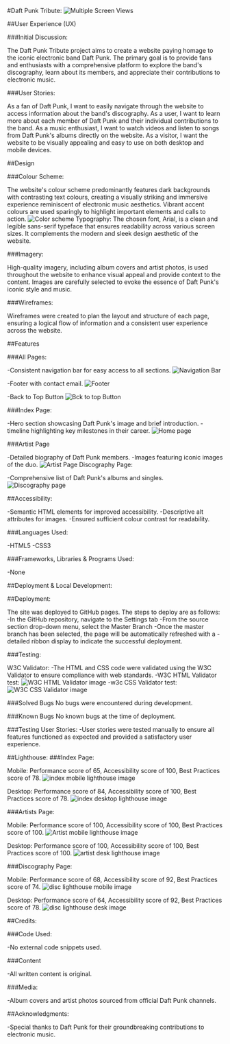
#Daft Punk Tribute:
![Multiple Screen Views](assets/readme-images/screen-views.webp)

##User Experience (UX)

###Initial Discussion:

The Daft Punk Tribute project aims to create a website paying homage to the iconic electronic band Daft Punk. The primary goal is to provide fans and enthusiasts with a comprehensive platform to explore the band's discography, learn about its members, and appreciate their contributions to electronic music.

###User Stories:

As a fan of Daft Punk, I want to easily navigate through the website to access information about the band's discography.
As a user, I want to learn more about each member of Daft Punk and their individual contributions to the band.
As a music enthusiast, I want to watch videos and listen to songs from Daft Punk's albums directly on the website.
As a visitor, I want the website to be visually appealing and easy to use on both desktop and mobile devices.

##Design

###Colour Scheme:

The website's colour scheme predominantly features dark backgrounds with contrasting text colours, creating a visually striking and immersive experience reminiscent of electronic music aesthetics. Vibrant accent colours are used sparingly to highlight important elements and calls to action.
![Color scheme](assets/readme-images/color-scheme.webp)
Typography:
The chosen font, Arial, is a clean and legible sans-serif typeface that ensures readability across various screen sizes. It complements the modern and sleek design aesthetic of the website.

###Imagery:

High-quality imagery, including album covers and artist photos, is used throughout the website to enhance visual appeal and provide context to the content. Images are carefully selected to evoke the essence of Daft Punk's iconic style and music.

###Wireframes:

Wireframes were created to plan the layout and structure of each page, ensuring a logical flow of information and a consistent user experience across the website.

##Features

###All Pages: 

-Consistent navigation bar for easy access to all sections.
![Navigation Bar](assets/readme-images/nav-bar.webp)

-Footer with contact email.
![Footer](assets/readme-images/footer.webp)

-Back to Top Button 
![Bck to top Button](assets/readme-images/back-to-top-button.webp)

###Index Page:

-Hero section showcasing Daft Punk's image and brief introduction.
-timeline highlighting key milestones in their career.
![Home page](assets/readme-images/mainpage.webp)

###Artist Page

-Detailed biography of Daft Punk members.
-Images featuring iconic images of the duo.
![Artist Page](assets/readme-images/artistpage.webp)
Discography Page:

-Comprehensive list of Daft Punk's albums and singles.
![Discography page](assets/readme-images/discpage.webp)

##Accessibility:

-Semantic HTML elements for improved accessibility.
-Descriptive alt attributes for images.
-Ensured sufficient colour contrast for readability.


###Languages Used:

-HTML5
-CSS3

###Frameworks, Libraries & Programs Used:

-None

##Deployment & Local Development:

##Deployment:

The site was deployed to GitHub pages. The steps to deploy are as follows:
-In the GitHub repository, navigate to the Settings tab
-From the source section drop-down menu, select the Master Branch
-Once the master branch has been selected, the page will be automatically refreshed with a -detailed ribbon display to indicate the successful deployment.


###Testing:

W3C Validator:
-The HTML and CSS code were validated using the W3C Validator to ensure compliance with web standards.
-W3C HTML Validator test: 
![W3C HTML Validator image](assets/readme-images/w3c-html.webp)
-w3c CSS Validator test: 
![W3C CSS Validator image](assets/readme-images/w3c-css.webp)

###Solved Bugs
No bugs were encountered during development.

###Known Bugs
No known bugs at the time of deployment.

###Testing User Stories:
-User stories were tested manually to ensure all features functioned as expected and provided a satisfactory user experience.

##Lighthouse:
###Index Page: 

Mobile: Performance score of 65, Accessibility score of 100, Best Practices score of 78.
![index mobile lighthouse image](assets/readme-images/index.mobile.webp)

Desktop: Performance score of 84, Accessibility score of 100, Best Practices score of 78.
![index desktop lighthouse image](assets/readme-images/index-desk.webp)

###Artists Page:

Mobile: Performance score of 100, Accessibility score of 100, Best Practices score of 100.
![Artist mobile lighthouse image](assets/readme-images/artist-mobile.webp)

Desktop: Performance score of 100, Accessibility score of 100, Best Practices score of 100.
![artist desk lighthouse image](assets/readme-images/artist-desk.webp)

###Discography Page:

Mobile: Performance score of 68, Accessibility score of 92, Best Practices score of 74.
![disc lighthouse mobile image](assets/readme-images/disk-mobile.webp)

Desktop: Performance score of 64, Accessibility score of 92, Best Practices score of 78.
![disc lighthouse desk image](assets/readme-images/artist-desk.webp)


##Credits:

###Code Used:

-No external code snippets used.

###Content

-All written content is original.

###Media:

-Album covers and artist photos sourced from official Daft Punk channels.

##Acknowledgments:

-Special thanks to Daft Punk for their groundbreaking contributions to electronic music.